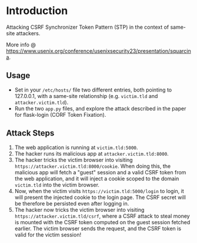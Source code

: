 # Introduction

Attacking CSRF Synchronizer Token Pattern (STP) in the context of same-site attackers.

More info @ https://www.usenix.org/conference/usenixsecurity23/presentation/squarcina.

## Usage

- Set in your `/etc/hosts/` file two different entries, both pointing to 127.0.0.1, with a same-site relationship (e.g. `victim.tld` and `attacker.victim.tld`).
- Run the two `app.py` files, and explore the attack described in the paper for flask-login (CORF Token Fixation).

## Attack Steps

1. The web application is running at `victim.tld:5000`.
2. The hacker runs its malicious app at `attacker.victim.tld:8000`.
3. The hacker tricks the victim browser into visiting `https://attacker.victim.tld:8000/cookie`. When doing this, the malicious app will fetch a "guest" session and a valid CSRF token from the web application, and it will inject a cookie scoped to the domain `victim.tld` into the victim browser.
4. Now, when the victim visits `https://victim.tld:5000/login` to login, it will present the injected cookie to the login page. The CSRF secret will be therefore be persisted even after logging in.
5. The hacker now tricks the victim browser into visiting `https://attacker.victim.tld/csrf`, where a CSRF attack to steal money is mounted with the CSRF token computed on the guest session fetched earlier. The victim browser sends the request, and the CSRF token is valid for the victim session!
